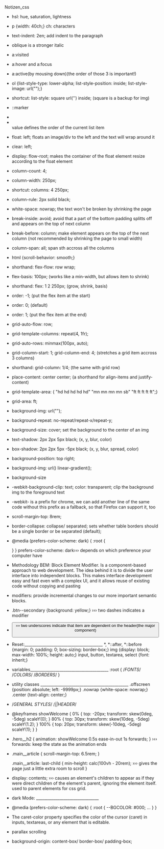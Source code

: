 Notizen_css

- hsl: hue, saturation, lightness
- p {width: 40ch;} ch: characters
- text-indent: 2en; add indent to the paragraph
- oblique is a stronger italic
- a:visited 
- a:hover and a:focus
- a:active(by mousing down)(the order of those 3 is important!)
- ol {list-style-type: lower-alpha; list-style-position: inside; list-style-image: url("");}
- shortcut: list-style: square url('') inside; (square is a backup for img)
- ::marker
- <li value="5"></li> value defines the order of the current list item
- float: left; floats an image/div to the left and the text will wrap around it
- clear: left;
- display: flow-root; makes the container of the float element resize according to the float element
- column-count: 4;
- column-width: 250px;
- shortcut: columns: 4 250px;
- column-rule: 2px solid black;
- white-space: nowrap; the text won't be broken by shrinking the page
- break-inside: avoid; avoid that a part of the bottom padding splitts off and appears on the top of next column
- break-before: column; make element appears on the top of the next column (not recommended by shrinking the page to small width)
- column-span: all; span sth accross all the columns
- html {scroll-behavior: smooth;}
- shorthand: flex-flow: row wrap;
- flex-basis: 100px; (works like a min-width, but allows item to shrink)
- shorthand: flex: 1 2 250px; (grow, shrink, basis)
- order: -1; (put the flex item at the start)
- order: 0; (default)
- order: 1; (put the flex item at the end)
- grid-auto-flow: row;
- grid-template-columns: repeat(4, 1fr);
- grid-auto-rows: minmax(100px, auto);
- grid-column-start: 1; grid-column-end: 4; (stretches a grid item accross 3 columns)
- shorthand: grid-column: 1/4; (the same with grid row)
- place-content: center center; (a shorthand for align-items and justify-content)
- grid-template-area: { "hd hd hd hd hd" "mn mn mn mn sb" "ft ft ft ft ft";}
- grid-area: ft;
- background-img: url("");
- background-repeat: no-repeat/repeat-x/repeat-y;
- background-size: cover; set the background to the center of an img
- text-shadow: 2px 2px 5px black; (x, y, blur, color)
- box-shadow: 2px 2px 5px -5px black; (x, y, blur, spread, color)
- background-position: top right;
- background-img: url() linear-gradient();
- background-size
- -webkit-background-clip: text; color: transparent; clip the background img to the foreground text
- -webkit- is a prefix for chrome, we can add another line of the same code without this prefix as a fallback, so that Firefox can support it, too
- scroll-margin-top: 8rem;
- border-collapse: collapse/ separated; sets whether table borders should be a single border or be separated (default);
- @media (prefers-color-scheme: dark) {
    :root {

    }
  }
  prefers-color-scheme: dark››› depends on which preference your computer have
- Methodology BEM: Block Element Modifier. Is a component-based approach to web development. The idea behind it is to divide the user interface into independent blocks. This makes interface development easy and fast even with a complex UI, and it allows reuse of existing code without copying and pasting
- modifiers: provide incremental changes to our more important semantic blocks.
- .btn--secondary {background: yellow;} ››› two dashes indicates a modifier
- <button class= "header__bth--secondary"> ››› two underscores indicate that item are dependent on the header(the major component)
- Reset:________________________________________
  *,
  *::after,
  *::before {margin: 0; padding: 0; box-sizing: border-box;}
  img {display: block; max-width: 100%; height: auto;}
  input, button, textarea, select {font: inherit;}
- variables________________________________________
  :root {
    /*FONTS*/
    /*COLORS*/
    /*BORDERS*/
  }
- utility classes _____________________________________________
  .offscreen {position: absolute; left: -9999px;}
  .nowrap {white-space: nowrap;}
  .center {text-align: center;}
- /*GENERAL STYLES*/
  /*||HEADER*/
- @keyframes showWelcome {
    0% {
      top: -20px;
      transform: skew(0deg, -5deg) scaleY(0);
    }
    80% {
      top: 30px;
      transform: skew(10deg, -5deg) scaleY(1.2);
    }
    100% {
      top: 20px;
      transform: skew(-10deg, -5deg) scaleY(1);
    }
  }
- .hero__h2 {
    animation: showWelcome 0.5s ease-in-out 1s forwards;
  } ››› forwards: keep the state as the animation ends
- .main__article {
    scroll-margin-top: 6.5rem;
  }

  .main__article: last-child {
    min-height: calc(100vh - 20rem); ››› gives the page just a little extra room to scroll
  }
- display: contents; ››› causes an element's children to appear as if they were direct children of the element's parent, ignoring the element itself. used to parent elements for css grid.
- dark Mode: ________________________________
- @media (prefers-color-scheme: dark) {
    :root {
      --BGCOLOR: #000;
      ...
    }
  }
- The caret-color property specifies the color of the cursor (caret) in inputs, textareas, or any element that is editable.
- parallax scrolling
- background-origin: content-box/ border-box/ padding-box;